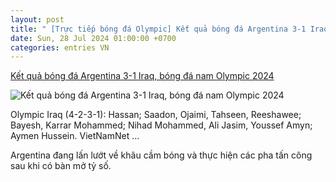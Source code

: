 ```yaml
---
layout: post
title: " [Trực tiếp bóng đá Olympic] Kết quả bóng đá Argentina 3-1 Iraq, bóng đá nam Olympic 2024"
date: Sun, 28 Jul 2024 01:00:00 +0700
categories: entries VN
---
```

[Kết quả bóng đá Argentina 3-1 Iraq, bóng đá nam Olympic 2024](https://vietnamnet.vn/ket-qua-bong-da-argentina-3-1-iraq-bong-da-nam-olympic-2024-2306169.html)

![Kết quả bóng đá Argentina 3-1 Iraq, bóng đá nam Olympic 2024](https://static-images.vnncdn.net/vps_images_publish/000001/000003/2024/7/27/truc-tiep-bong-da-argentina-vs-iraq-bang-b-olympic-2024-1696.jpg?width=0&s=f8pcSe843LDgEmdHeZUXjQ)

Olympic Iraq (4-2-3-1): Hassan; Saadon, Ojaimi, Tahseen, Reeshawee; Bayesh, Karrar Mohammed; Nihad Mohammed, Ali Jasim, Youssef Amyn; Aymen Hussein. VietNamNet ...

Argentina đang lấn lướt về khâu cầm bóng và thực hiện các pha tấn công sau khi có bàn mở tỷ số.

